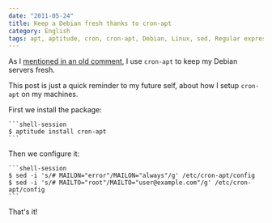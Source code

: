 ```yaml
---
date: "2011-05-24"
title: Keep a Debian fresh thanks to cron-apt
category: English
tags: apt, aptitude, cron, cron-apt, Debian, Linux, sed, Regular expression
---
```


As I [mentioned in an old comment](https://kevin.deldycke.com/2008/12/dpkg-apt-aptitude-commands/comment-page-1/#comment-4726), I use `cron-apt` to keep my Debian servers fresh.

This post is just a quick reminder to my future self, about how I setup `cron-apt` on my machines.

First we install the package:

    ```shell-session
    $ aptitude install cron-apt
    ```

Then we configure it:

    ```shell-session
    $ sed -i 's/# MAILON="error"/MAILON="always"/g' /etc/cron-apt/config
    $ sed -i 's/# MAILTO="root"/MAILTO="user@example.com"/g' /etc/cron-apt/config
    ```

That's it!
